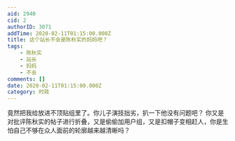 ```yaml
---
aid: 2940
cid: 2
authorID: 3071
addTime: 2020-02-11T01:15:00.000Z
title: 这个站长不会是陈秋实的妈妈吧？
tags:
    - 陈秋实
    - 站长
    - 妈妈
    - 不会
comments: []
date: 2020-02-11T01:15:00.000Z
category: 时政
---
```


竟然把我给放进不顶贴组里了。你儿子演技拙劣，扒一下他没有问题吧？ 你又是对批评陈秋实的帖子进行折叠，又是偷偷加用户组，又是扣帽子变相赶人，你是生怕自己不够在众人面前的轮廓越来越清晰吗？
